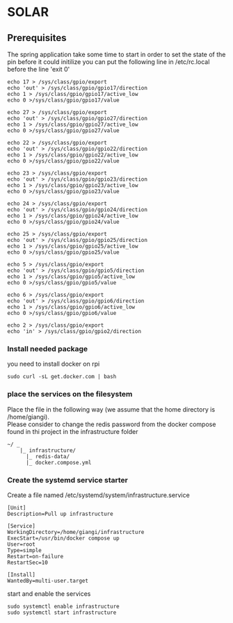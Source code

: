 # SOLAR

## Prerequisites
The spring application take some time to start in order to set the state of the pin before it could initilize you can put the following line in /etc/rc.local before the line 'exit 0'
```shell
echo 17 > /sys/class/gpio/export
echo 'out' > /sys/class/gpio/gpio17/direction
echo 1 > /sys/class/gpio/gpio17/active_low
echo 0 >/sys/class/gpio/gpio17/value

echo 27 > /sys/class/gpio/export
echo 'out' > /sys/class/gpio/gpio27/direction
echo 1 > /sys/class/gpio/gpio27/active_low
echo 0 >/sys/class/gpio/gpio27/value

echo 22 > /sys/class/gpio/export
echo 'out' > /sys/class/gpio/gpio22/direction
echo 1 > /sys/class/gpio/gpio22/active_low
echo 0 >/sys/class/gpio/gpio22/value

echo 23 > /sys/class/gpio/export
echo 'out' > /sys/class/gpio/gpio23/direction
echo 1 > /sys/class/gpio/gpio23/active_low
echo 0 >/sys/class/gpio/gpio23/value

echo 24 > /sys/class/gpio/export
echo 'out' > /sys/class/gpio/gpio24/direction
echo 1 > /sys/class/gpio/gpio24/active_low
echo 0 >/sys/class/gpio/gpio24/value

echo 25 > /sys/class/gpio/export
echo 'out' > /sys/class/gpio/gpio25/direction
echo 1 > /sys/class/gpio/gpio25/active_low
echo 0 >/sys/class/gpio/gpio25/value

echo 5 > /sys/class/gpio/export
echo 'out' > /sys/class/gpio/gpio5/direction
echo 1 > /sys/class/gpio/gpio5/active_low
echo 0 >/sys/class/gpio/gpio5/value

echo 6 > /sys/class/gpio/export
echo 'out' > /sys/class/gpio/gpio6/direction
echo 1 > /sys/class/gpio/gpio6/active_low
echo 0 >/sys/class/gpio/gpio6/value

echo 2 > /sys/class/gpio/export
echo 'in' > /sys/class/gpio/gpio2/direction
```
### Install needed package
you need to install docker on rpi 
```shell
sudo curl -sL get.docker.com | bash
```

### place the services on the filesystem
Place the file in the following way (we assume that the home directory is /home/giangi).\
Please consider to change the redis password from the docker compose found in thi project in the infrastructure folder
```text
~/ _
    |_ infrastructure/
      |_ redis-data/
      |_ docker.compose.yml
```
### Create the systemd service starter
Create a file named /etc/systemd/system/infrastructure.service

```shell
[Unit]
Description=Pull up infrastructure

[Service]
WorkingDirectory=/home/giangi/infrastructure
ExecStart=/usr/bin/docker compose up
User=root
Type=simple
Restart=on-failure
RestartSec=10

[Install]
WantedBy=multi-user.target
```
start and enable the services

```shell
sudo systemctl enable infrastructure
sudo systemctl start infrastructure
```